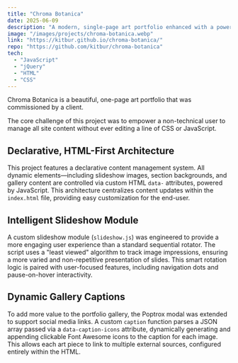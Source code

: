```yaml
---
title: "Chroma Botanica"
date: 2025-06-09
description: "A modern, single-page art portfolio enhanced with a powerful, data-driven architecture, enabling complete site customization for my non-technical client solely through HTML."
image: "/images/projects/chroma-botanica.webp"
link: "https://kitbur.github.io/chroma-botanica/"
repo: "https://github.com/kitbur/chroma-botanica"
tech:
  - "JavaScript"
  - "jQuery"
  - "HTML"
  - "CSS"
---
```


Chroma Botanica is a beautiful, one-page art portfolio that was commissioned by a client. 

The core challenge of this project was to empower a non-technical user to manage all site content without ever editing a line of CSS or JavaScript.

## Declarative, HTML-First Architecture

This project features a declarative content management system. All dynamic elements—including slideshow images, section backgrounds, and gallery content are controlled via custom HTML `data-` attributes, powered by JavaScript. This architecture centralizes content updates within the `index.html` file, providing easy customization for the end-user.

## Intelligent Slideshow Module

A custom slideshow module (`slideshow.js`) was engineered to provide a more engaging user experience than a standard sequential rotator. The script uses a "least viewed" algorithm to track image impressions, ensuring a more varied and non-repetitive presentation of slides. This smart rotation logic is paired with user-focused features, including navigation dots and pause-on-hover interactivity.

## Dynamic Gallery Captions

To add more value to the portfolio gallery, the Poptrox modal was extended to support social media links. A custom `caption` function parses a JSON array passed via a `data-caption-icons` attribute, dynamically generating and appending clickable Font Awesome icons to the caption for each image. This allows each art piece to link to multiple external sources, configured entirely within the HTML.